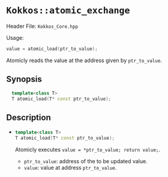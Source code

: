 # `Kokkos::atomic_exchange`

Header File: `Kokkos_Core.hpp`

Usage:
  ```c++
  value = atomic_load(ptr_to_value);
  ```

Atomicly reads the value at the address given by `ptr_to_value`.

## Synopsis

```c++
  template<class T>
  T atomic_load(T* const ptr_to_value);
```

## Description

* ```c++
  template<class T>
  T atomic_load(T* const ptr_to_value);
  ```

  Atomicly executes `value = *ptr_to_value; return value;`. 
  * `ptr_to_value`: address of the to be updated value.
  * `value`: value at address `ptr_to_value`.


